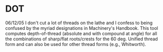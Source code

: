 ﻿# DOT
06/12/05	I don't cut a lot of threads on the lathe and I confess to being confused by the myriad designations in Machinery's Handbook. This tool computes depth-of-thread (absolute and with compound at angle) for all the combinations of sharp/flat roots/crests for the 60 deg. Unified thread form and can also be used for other thread forms (e.g., Whitworth).
